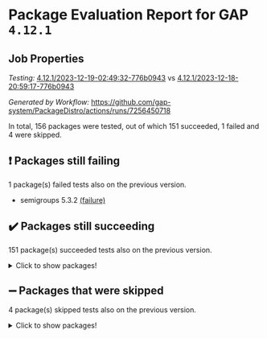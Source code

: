 # Package Evaluation Report for GAP `4.12.1`

## Job Properties

*Testing:* [4.12.1/2023-12-19-02:49:32-776b0943](https://github.com/gap-system/PackageDistro/blob/data/reports/4.12.1/2023-12-19-02:49:32-776b0943) vs [4.12.1/2023-12-18-20:59:17-776b0943](https://github.com/gap-system/PackageDistro/blob/data/reports/4.12.1/2023-12-18-20:59:17-776b0943)

*Generated by Workflow:* https://github.com/gap-system/PackageDistro/actions/runs/7256450718

In total, 156 packages were tested, out of which 151 succeeded, 1 failed and 4 were skipped.

## :exclamation: Packages still failing

1 package(s) failed tests also on the previous version.
- semigroups 5.3.2 [(failure)](https://github.com/gap-system/PackageDistro/actions/runs/7256450718/job/19769151159)

## :heavy_check_mark: Packages still succeeding

151 package(s) succeeded tests also on the previous version.
<details><summary>Click to show packages!</summary>

- 4ti2interface 2023.02-04 [(success)](https://github.com/gap-system/PackageDistro/actions/runs/7256450718/job/19769129010)
- ace 5.6.2 [(success)](https://github.com/gap-system/PackageDistro/actions/runs/7256450718/job/19769129237)
- aclib 1.3.2 [(success)](https://github.com/gap-system/PackageDistro/actions/runs/7256450718/job/19769129429)
- agt 0.3.1 [(success)](https://github.com/gap-system/PackageDistro/actions/runs/7256450718/job/19769129611)
- alnuth 3.2.1 [(success)](https://github.com/gap-system/PackageDistro/actions/runs/7256450718/job/19769129794)
- anupq 3.3.0 [(success)](https://github.com/gap-system/PackageDistro/actions/runs/7256450718/job/19769129997)
- atlasrep 2.1.7 [(success)](https://github.com/gap-system/PackageDistro/actions/runs/7256450718/job/19769130197)
- autodoc 2023.06.19 [(success)](https://github.com/gap-system/PackageDistro/actions/runs/7256450718/job/19769132968)
- automata 1.15 [(success)](https://github.com/gap-system/PackageDistro/actions/runs/7256450718/job/19769133220)
- automgrp 1.3.2 [(success)](https://github.com/gap-system/PackageDistro/actions/runs/7256450718/job/19769133386)
- autpgrp 1.11 [(success)](https://github.com/gap-system/PackageDistro/actions/runs/7256450718/job/19769133552)
- cap 2023.12-10 [(success)](https://github.com/gap-system/PackageDistro/actions/runs/7256450718/job/19769133714)
- caratinterface 2.3.6 [(success)](https://github.com/gap-system/PackageDistro/actions/runs/7256450718/job/19769133883)
- cddinterface 2022.11.01 [(success)](https://github.com/gap-system/PackageDistro/actions/runs/7256450718/job/19769134073)
- circle 1.6.6 [(success)](https://github.com/gap-system/PackageDistro/actions/runs/7256450718/job/19769134239)
- classicpres 1.22 [(success)](https://github.com/gap-system/PackageDistro/actions/runs/7256450718/job/19769134411)
- cohomolo 1.6.11 [(success)](https://github.com/gap-system/PackageDistro/actions/runs/7256450718/job/19769134572)
- congruence 1.2.5 [(success)](https://github.com/gap-system/PackageDistro/actions/runs/7256450718/job/19769134713)
- corelg 1.56 [(success)](https://github.com/gap-system/PackageDistro/actions/runs/7256450718/job/19769134905)
- crime 1.6 [(success)](https://github.com/gap-system/PackageDistro/actions/runs/7256450718/job/19769135066)
- crisp 1.4.6 [(success)](https://github.com/gap-system/PackageDistro/actions/runs/7256450718/job/19769135253)
- crypting 0.10.4 [(success)](https://github.com/gap-system/PackageDistro/actions/runs/7256450718/job/19769135480)
- cryst 4.1.27 [(success)](https://github.com/gap-system/PackageDistro/actions/runs/7256450718/job/19769135647)
- crystcat 1.1.10 [(success)](https://github.com/gap-system/PackageDistro/actions/runs/7256450718/job/19769135819)
- ctbllib 1.3.6 [(success)](https://github.com/gap-system/PackageDistro/actions/runs/7256450718/job/19769135971)
- cubefree 1.19 [(success)](https://github.com/gap-system/PackageDistro/actions/runs/7256450718/job/19769136139)
- curlinterface 2.3.2 [(success)](https://github.com/gap-system/PackageDistro/actions/runs/7256450718/job/19769136289)
- cvec 2.8.1 [(success)](https://github.com/gap-system/PackageDistro/actions/runs/7256450718/job/19769136452)
- datastructures 0.3.0 [(success)](https://github.com/gap-system/PackageDistro/actions/runs/7256450718/job/19769136631)
- deepthought 1.0.6 [(success)](https://github.com/gap-system/PackageDistro/actions/runs/7256450718/job/19769136836)
- design 1.8 [(success)](https://github.com/gap-system/PackageDistro/actions/runs/7256450718/job/19769136998)
- difsets 2.3.1 [(success)](https://github.com/gap-system/PackageDistro/actions/runs/7256450718/job/19769137119)
- digraphs 1.6.3 [(success)](https://github.com/gap-system/PackageDistro/actions/runs/7256450718/job/19769137259)
- edim 1.3.7 [(success)](https://github.com/gap-system/PackageDistro/actions/runs/7256450718/job/19769137401)
- example 4.3.4 [(success)](https://github.com/gap-system/PackageDistro/actions/runs/7256450718/job/19769137535)
- examplesforhomalg 2023.10-01 [(success)](https://github.com/gap-system/PackageDistro/actions/runs/7256450718/job/19769137686)
- factint 1.6.3 [(success)](https://github.com/gap-system/PackageDistro/actions/runs/7256450718/job/19769137829)
- ferret 1.0.9 [(success)](https://github.com/gap-system/PackageDistro/actions/runs/7256450718/job/19769137955)
- fga 1.5.0 [(success)](https://github.com/gap-system/PackageDistro/actions/runs/7256450718/job/19769138080)
- fining 1.5.6 [(success)](https://github.com/gap-system/PackageDistro/actions/runs/7256450718/job/19769138208)
- float 1.0.3 [(success)](https://github.com/gap-system/PackageDistro/actions/runs/7256450718/job/19769138364)
- format 1.4.3 [(success)](https://github.com/gap-system/PackageDistro/actions/runs/7256450718/job/19769138506)
- forms 1.2.9 [(success)](https://github.com/gap-system/PackageDistro/actions/runs/7256450718/job/19769138653)
- fplsa 1.2.6 [(success)](https://github.com/gap-system/PackageDistro/actions/runs/7256450718/job/19769138807)
- fr 2.4.12 [(success)](https://github.com/gap-system/PackageDistro/actions/runs/7256450718/job/19769139075)
- francy 2.0.3 [(success)](https://github.com/gap-system/PackageDistro/actions/runs/7256450718/job/19769139208)
- fwtree 1.3 [(success)](https://github.com/gap-system/PackageDistro/actions/runs/7256450718/job/19769139353)
- gapdoc 1.6.6 [(success)](https://github.com/gap-system/PackageDistro/actions/runs/7256450718/job/19769139513)
- gauss 2023.02-04 [(success)](https://github.com/gap-system/PackageDistro/actions/runs/7256450718/job/19769139664)
- gaussforhomalg 2023.11-01 [(success)](https://github.com/gap-system/PackageDistro/actions/runs/7256450718/job/19769139784)
- gbnp 1.0.5 [(success)](https://github.com/gap-system/PackageDistro/actions/runs/7256450718/job/19769139950)
- generalizedmorphismsforcap 2023.08-02 [(success)](https://github.com/gap-system/PackageDistro/actions/runs/7256450718/job/19769140071)
- genss 1.6.8 [(success)](https://github.com/gap-system/PackageDistro/actions/runs/7256450718/job/19769140216)
- gradedmodules 2023.09-01 [(success)](https://github.com/gap-system/PackageDistro/actions/runs/7256450718/job/19769140354)
- gradedringforhomalg 2023.08-01 [(success)](https://github.com/gap-system/PackageDistro/actions/runs/7256450718/job/19769140500)
- grape 4.9.0 [(success)](https://github.com/gap-system/PackageDistro/actions/runs/7256450718/job/19769140638)
- groupoids 1.73 [(success)](https://github.com/gap-system/PackageDistro/actions/runs/7256450718/job/19769140798)
- grpconst 2.6.4 [(success)](https://github.com/gap-system/PackageDistro/actions/runs/7256450718/job/19769140948)
- guarana 0.96.3 [(success)](https://github.com/gap-system/PackageDistro/actions/runs/7256450718/job/19769141120)
- guava 3.18 [(success)](https://github.com/gap-system/PackageDistro/actions/runs/7256450718/job/19769141275)
- hap 1.60 [(success)](https://github.com/gap-system/PackageDistro/actions/runs/7256450718/job/19769141470)
- hapcryst 0.1.15 [(success)](https://github.com/gap-system/PackageDistro/actions/runs/7256450718/job/19769141658)
- hecke 1.5.3 [(success)](https://github.com/gap-system/PackageDistro/actions/runs/7256450718/job/19769141814)
- help 3.5 [(success)](https://github.com/gap-system/PackageDistro/actions/runs/7256450718/job/19769141972)
- homalg 2023.10-01 [(success)](https://github.com/gap-system/PackageDistro/actions/runs/7256450718/job/19769142127)
- homalgtocas 2023.11-01 [(success)](https://github.com/gap-system/PackageDistro/actions/runs/7256450718/job/19769142342)
- idrel 2.45 [(success)](https://github.com/gap-system/PackageDistro/actions/runs/7256450718/job/19769142556)
- images 1.3.1 [(success)](https://github.com/gap-system/PackageDistro/actions/runs/7256450718/job/19769142748)
- intpic 0.3.0 [(success)](https://github.com/gap-system/PackageDistro/actions/runs/7256450718/job/19769142915)
- io 4.8.2 [(success)](https://github.com/gap-system/PackageDistro/actions/runs/7256450718/job/19769143089)
- io_forhomalg 2023.02-04 [(success)](https://github.com/gap-system/PackageDistro/actions/runs/7256450718/job/19769143253)
- irredsol 1.4.4 [(success)](https://github.com/gap-system/PackageDistro/actions/runs/7256450718/job/19769143397)
- json 2.1.1 [(success)](https://github.com/gap-system/PackageDistro/actions/runs/7256450718/job/19769143591)
- jupyterkernel 1.5.0 [(success)](https://github.com/gap-system/PackageDistro/actions/runs/7256450718/job/19769143783)
- jupyterviz 1.5.6 [(success)](https://github.com/gap-system/PackageDistro/actions/runs/7256450718/job/19769144014)
- kan 1.36 [(success)](https://github.com/gap-system/PackageDistro/actions/runs/7256450718/job/19769144218)
- kbmag 1.5.11 [(success)](https://github.com/gap-system/PackageDistro/actions/runs/7256450718/job/19769144422)
- laguna 3.9.6 [(success)](https://github.com/gap-system/PackageDistro/actions/runs/7256450718/job/19769144590)
- liealgdb 2.2.1 [(success)](https://github.com/gap-system/PackageDistro/actions/runs/7256450718/job/19769144849)
- liepring 2.8 [(success)](https://github.com/gap-system/PackageDistro/actions/runs/7256450718/job/19769145027)
- liering 2.4.2 [(success)](https://github.com/gap-system/PackageDistro/actions/runs/7256450718/job/19769145214)
- linearalgebraforcap 2023.12-05 [(success)](https://github.com/gap-system/PackageDistro/actions/runs/7256450718/job/19769145377)
- localizeringforhomalg 2023.10-01 [(success)](https://github.com/gap-system/PackageDistro/actions/runs/7256450718/job/19769145638)
- loops 3.4.3 [(success)](https://github.com/gap-system/PackageDistro/actions/runs/7256450718/job/19769145792)
- lpres 1.0.3 [(success)](https://github.com/gap-system/PackageDistro/actions/runs/7256450718/job/19769145935)
- majoranaalgebras 1.5.1 [(success)](https://github.com/gap-system/PackageDistro/actions/runs/7256450718/job/19769146109)
- mapclass 1.4.6 [(success)](https://github.com/gap-system/PackageDistro/actions/runs/7256450718/job/19769146257)
- matgrp 0.70 [(success)](https://github.com/gap-system/PackageDistro/actions/runs/7256450718/job/19769146394)
- matricesforhomalg 2023.11-02 [(success)](https://github.com/gap-system/PackageDistro/actions/runs/7256450718/job/19769146561)
- modisom 2.5.4 [(success)](https://github.com/gap-system/PackageDistro/actions/runs/7256450718/job/19769146705)
- modulepresentationsforcap 2023.10-01 [(success)](https://github.com/gap-system/PackageDistro/actions/runs/7256450718/job/19769146830)
- modules 2023.10-01 [(success)](https://github.com/gap-system/PackageDistro/actions/runs/7256450718/job/19769146951)
- monoidalcategories 2023.11-02 [(success)](https://github.com/gap-system/PackageDistro/actions/runs/7256450718/job/19769147103)
- nconvex 2022.09-01 [(success)](https://github.com/gap-system/PackageDistro/actions/runs/7256450718/job/19769147226)
- nilmat 1.4.2 [(success)](https://github.com/gap-system/PackageDistro/actions/runs/7256450718/job/19769147363)
- nock 1.5 [(success)](https://github.com/gap-system/PackageDistro/actions/runs/7256450718/job/19769147500)
- normalizinterface 1.3.6 [(success)](https://github.com/gap-system/PackageDistro/actions/runs/7256450718/job/19769147660)
- nq 2.5.10 [(success)](https://github.com/gap-system/PackageDistro/actions/runs/7256450718/job/19769147818)
- numericalsgps 1.3.1 [(success)](https://github.com/gap-system/PackageDistro/actions/runs/7256450718/job/19769147981)
- openmath 11.5.3 [(success)](https://github.com/gap-system/PackageDistro/actions/runs/7256450718/job/19769148120)
- orb 4.9.0 [(success)](https://github.com/gap-system/PackageDistro/actions/runs/7256450718/job/19769148272)
- packagemanager 1.4.1 [(success)](https://github.com/gap-system/PackageDistro/actions/runs/7256450718/job/19769148408)
- patternclass 2.4.3 [(success)](https://github.com/gap-system/PackageDistro/actions/runs/7256450718/job/19769148553)
- permut 2.0.4 [(success)](https://github.com/gap-system/PackageDistro/actions/runs/7256450718/job/19769148704)
- polenta 1.3.10 [(success)](https://github.com/gap-system/PackageDistro/actions/runs/7256450718/job/19769148836)
- polymaking 0.8.7 [(success)](https://github.com/gap-system/PackageDistro/actions/runs/7256450718/job/19769148983)
- primgrp 3.4.4 [(success)](https://github.com/gap-system/PackageDistro/actions/runs/7256450718/job/19769149132)
- profiling 2.5.4 [(success)](https://github.com/gap-system/PackageDistro/actions/runs/7256450718/job/19769149289)
- qpa 1.34 [(success)](https://github.com/gap-system/PackageDistro/actions/runs/7256450718/job/19769149429)
- quagroup 1.8.3 [(success)](https://github.com/gap-system/PackageDistro/actions/runs/7256450718/job/19769149567)
- radiroot 2.9 [(success)](https://github.com/gap-system/PackageDistro/actions/runs/7256450718/job/19769149707)
- rcwa 4.7.1 [(success)](https://github.com/gap-system/PackageDistro/actions/runs/7256450718/job/19769149850)
- rds 1.8 [(success)](https://github.com/gap-system/PackageDistro/actions/runs/7256450718/job/19769150014)
- recog 1.4.2 [(success)](https://github.com/gap-system/PackageDistro/actions/runs/7256450718/job/19769150162)
- repndecomp 1.3.0 [(success)](https://github.com/gap-system/PackageDistro/actions/runs/7256450718/job/19769150322)
- repsn 3.1.1 [(success)](https://github.com/gap-system/PackageDistro/actions/runs/7256450718/job/19769150457)
- resclasses 4.7.3 [(success)](https://github.com/gap-system/PackageDistro/actions/runs/7256450718/job/19769150605)
- ringsforhomalg 2023.11-02 [(success)](https://github.com/gap-system/PackageDistro/actions/runs/7256450718/job/19769150740)
- sco 2023.08-01 [(success)](https://github.com/gap-system/PackageDistro/actions/runs/7256450718/job/19769150903)
- scscp 2.4.1 [(success)](https://github.com/gap-system/PackageDistro/actions/runs/7256450718/job/19769151046)
- sglppow 2.3 [(success)](https://github.com/gap-system/PackageDistro/actions/runs/7256450718/job/19769151275)
- sgpviz 0.999.5 [(success)](https://github.com/gap-system/PackageDistro/actions/runs/7256450718/job/19769151392)
- simpcomp 2.1.14 [(success)](https://github.com/gap-system/PackageDistro/actions/runs/7256450718/job/19769151519)
- singular 2023.02.09 [(success)](https://github.com/gap-system/PackageDistro/actions/runs/7256450718/job/19769151646)
- sl2reps 1.1 [(success)](https://github.com/gap-system/PackageDistro/actions/runs/7256450718/job/19769151783)
- sla 1.5.3 [(success)](https://github.com/gap-system/PackageDistro/actions/runs/7256450718/job/19769151896)
- smallgrp 1.5.3 [(success)](https://github.com/gap-system/PackageDistro/actions/runs/7256450718/job/19769152006)
- smallsemi 0.6.13 [(success)](https://github.com/gap-system/PackageDistro/actions/runs/7256450718/job/19769152456)
- sonata 2.9.6 [(success)](https://github.com/gap-system/PackageDistro/actions/runs/7256450718/job/19769152744)
- sophus 1.27 [(success)](https://github.com/gap-system/PackageDistro/actions/runs/7256450718/job/19769152858)
- sotgrps 1.2 [(success)](https://github.com/gap-system/PackageDistro/actions/runs/7256450718/job/19769153007)
- spinsym 1.5.2 [(success)](https://github.com/gap-system/PackageDistro/actions/runs/7256450718/job/19769153114)
- standardff 1.0 [(success)](https://github.com/gap-system/PackageDistro/actions/runs/7256450718/job/19769153223)
- symbcompcc 1.3.2 [(success)](https://github.com/gap-system/PackageDistro/actions/runs/7256450718/job/19769153332)
- thelma 1.3 [(success)](https://github.com/gap-system/PackageDistro/actions/runs/7256450718/job/19769153442)
- tomlib 1.2.9 [(success)](https://github.com/gap-system/PackageDistro/actions/runs/7256450718/job/19769153583)
- toolsforhomalg 2023.11-01 [(success)](https://github.com/gap-system/PackageDistro/actions/runs/7256450718/job/19769153722)
- toric 1.9.5 [(success)](https://github.com/gap-system/PackageDistro/actions/runs/7256450718/job/19769153836)
- toricvarieties 2022.07.13 [(success)](https://github.com/gap-system/PackageDistro/actions/runs/7256450718/job/19769153958)
- transgrp 3.6.5 [(success)](https://github.com/gap-system/PackageDistro/actions/runs/7256450718/job/19769154077)
- ugaly 4.1.3 [(success)](https://github.com/gap-system/PackageDistro/actions/runs/7256450718/job/19769154191)
- unipot 1.5 [(success)](https://github.com/gap-system/PackageDistro/actions/runs/7256450718/job/19769154335)
- unitlib 4.2.0 [(success)](https://github.com/gap-system/PackageDistro/actions/runs/7256450718/job/19769154477)
- utils 0.84 [(success)](https://github.com/gap-system/PackageDistro/actions/runs/7256450718/job/19769154634)
- uuid 0.7 [(success)](https://github.com/gap-system/PackageDistro/actions/runs/7256450718/job/19769154776)
- walrus 0.9991 [(success)](https://github.com/gap-system/PackageDistro/actions/runs/7256450718/job/19769154955)
- wedderga 4.10.4 [(success)](https://github.com/gap-system/PackageDistro/actions/runs/7256450718/job/19769155154)
- xmod 2.91 [(success)](https://github.com/gap-system/PackageDistro/actions/runs/7256450718/job/19769155338)
- xmodalg 1.23 [(success)](https://github.com/gap-system/PackageDistro/actions/runs/7256450718/job/19769155525)
- yangbaxter 0.10.3 [(success)](https://github.com/gap-system/PackageDistro/actions/runs/7256450718/job/19769155707)
- zeromqinterface 0.14 [(success)](https://github.com/gap-system/PackageDistro/actions/runs/7256450718/job/19769155845)
</details>

## :heavy_minus_sign: Packages that were skipped

4 package(s) skipped tests also on the previous version.
<details><summary>Click to show packages!</summary>

- browse 1.8.21 [(skipped)](https://github.com/gap-system/PackageDistro/actions/runs/7256450718/job/19768728208)
- itc 1.5.1 [(skipped)](https://github.com/gap-system/PackageDistro/actions/runs/7256450718/job/19768728208)
- polycyclic 2.16 [(skipped)](https://github.com/gap-system/PackageDistro/actions/runs/7256450718/job/19768728208)
- xgap 4.31 [(skipped)](https://github.com/gap-system/PackageDistro/actions/runs/7256450718/job/19768728208)
</details>

